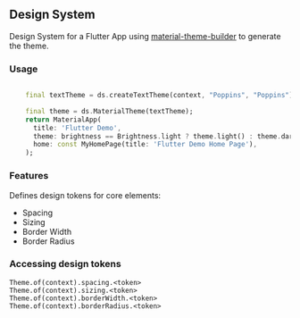 ## Design System
Design System for a Flutter App using [material-theme-builder](https://material-foundation.github.io/material-theme-builder/) to generate the theme.



### Usage
```dart

    final textTheme = ds.createTextTheme(context, "Poppins", "Poppins");

    final theme = ds.MaterialTheme(textTheme);
    return MaterialApp(
      title: 'Flutter Demo',
      theme: brightness == Brightness.light ? theme.light() : theme.dark(),
      home: const MyHomePage(title: 'Flutter Demo Home Page'),
    );

```

### Features

Defines design tokens for core elements:
- Spacing
- Sizing
- Border Width
- Border Radius


### Accessing design tokens
```agsl
Theme.of(context).spacing.<token>
Theme.of(context).sizing.<token>
Theme.of(context).borderWidth.<token>
Theme.of(context).borderRadius.<token>
```
